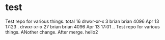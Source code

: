 # test
Test repo for various things.
total 16
drwxr-xr-x  3 brian brian 4096 Apr 13 17:23 .
drwxr-xr-x 27 brian brian 4096 Apr 13 17:01 ..
Test repo for various things. 
ANother change.
After merge.
hello2
